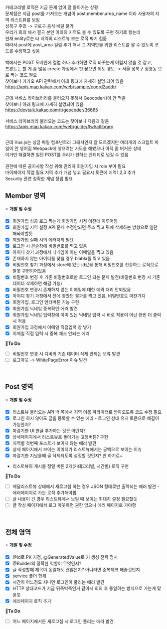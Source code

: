 
카테고리별 로직은 지금 문제 없이 잘 돌아가는 상황  
문제점은 지금 post를 가져오는 개념이 post.member.area_name 이라 사용자의 지역 리스트뷰를 보임  
성북구 주민 -> 구로구 음식 배달 불가  
우리가 회의 해서 결국 본인 이외의 지역도 볼 수 있도록 구현 하기로 했는데  
현재 entity로는 타 지역의 리스트뷰 보는 로직 짜기 힘듦  
따라서 post에 post_area 컬럼 추가 해서 그 지역만을 위한 리스트를 짤 수 있도록 코드를 수정하고 싶음  
<br>
백에서는 POST 도메인에 컬럼 하나 추가하면 로직 바꾸는게 어렵지 않을 것 같고,
<br>
프론트는 할 게 좀 많음
create 과정에서 핀 꽂으면 위도 경도 -> 서울 성북구 정릉동 으로 찍는 코드 필요    
찾아보니 카카오 API 관련해서 아래 링크에 자세히 설명 되어 있음    
https://apis.map.kakao.com/web/sample/coord2addr/       
<br>
근데 서비스 라이브러리를 불러오지 못해서 Geocoder()이 안 먹음  
찾아보니 아래 링크에 자세히 설명되어 있음  
https://devtalk.kakao.com/t/geocoder/36665  
<br>
서비스 라이브러리 불러오는 코드는 찾아보니 다음과 같음  
https://apis.map.kakao.com/web/guide/#whatlibrary  
<script type="text/javascript" src="//dapi.kakao.com/v2/maps/sdk.js?appkey=APIKEY&libraries=services"></script>
<br>
근데 Vue.js는 싱글 파일 컴포넌트라 그래서인지 잘 모르겠지만 여러개의 스크립트 파일이 안 넣어짐   
Webpack에 넣으려는 시도를 해봤으나 아직 좀 버거운 상태  
<br>
이거만 해결하면 일단 POST를 우리가 원하는 엔티티로 넘길 수 있음
<br>
<br>
권한에 따른 공지사항 작성 위해 관리자 회원가입 시 role 부여 필요<br>        
마이페이지 작업 필요 지역 추가 개념 넣고 필요시 토큰에 지역1,2,3 추가<br>                
Security 관련 정확한 개념 정립 필요<br>           

## Member 영역 
⭐ **개발 및 수정**
- [x]  회원가입 성공 로그 찍는게 회원가입 시점 이전에 이루어짐  
- [x]  회원가입 지역 설정 API 문제 수정안되면 주소 찍고 뒤에 삭제하는 방향으로 일단 해놔야할듯
- [x]  회원가입 실패 시의 에러처리 필요
- [x]  로그인 시 콘솔창에 비밀번호를 찍고 있음
- [x]  아이디 찾기 과정에서 닉네임이 아닌 이메일을 찍고 있음 
- [x]  존재하지 않는 아이디를 찾을 경우 blabla를 찍고 있음
- [x]  비밀번호 찾기 과정에서 store에 있는 id값을 통해 비밀번호를 전송하는 로직으로 잘못 구현되어있음
- [x]  비밀번호 변경 후 기존 비밀번호로만 로그인 되는 문제 발견(비밀번호 변경 시 기존 데이터 삭제하면 해결 가능)
- [x]  비밀번호 변경시 존재하지 않는 이메일에 대한 예외 처리 안되있음
- [x]  아이디 찾기 과정에서 전에 찾았던 결과를 찍고 있음, 비밀번호도 마찬가지   
- [x]  회원가입, 로그인 엔터버튼 기능 구현  
- [x]  회원가입 닉네임 중복확인 에러 발견  
- [x]  회원가입 닉네임 입력창에 이미 있는 닉네임 입력 시 바로 적용이 아닌 한번 더 클릭시 적용     
- [x]  회원가입 과정에서 이메일 직접입력 창 넣기  
- [x]  이메일 직접 입력 시 중복 체크 안되는 에러   

📍**To Do**
- [ ]  비밀번호 변경 시 디비의 기존 데이터 삭제 안되는 오류 발견 
- [ ]  로그아웃 -> WhitePageError 이슈 발견
<br>

## Post 영역 
⭐ **개발 및 수정**
- [x]  리스트뷰 불러오는 API 백 쪽에서 지역 이름 파라미터로 받아오도록 코드 수정 필요
- [x]  로그인 하지 않아도 글을 등록할 수 있는 에러 - 로그인 상태 유지 토큰으로 해결이 가능한지?
- [x]  마감기한 UI 한글 추가하는 것은 어떤지? 
- [x]  상세페이지에서 리스트뷰로 돌아가는 고정버튼? 구현   
- [x]  지역별 첫번째 포스트가 보이지 않는 에러 발견  
- [x]  상세 페이지에서 보이는 이미지가 리스트뷰에서는 공백으로 보이는 이슈  
- [x]  마감기한 지났을때 글 삭제되도록 설정할 것인지? 안 하기로~   
-  리스트뷰의 게시물 정렬 버튼 2개(카테고리별, 시간별) 로직 구현    

📍**To Do** 
- [ ]  배달리스트뷰 상태에서 새로고침 하는 경우 JSON 형태로만 출력되는 에러 발견 - 에러페이지로 가는 로직 추가해야함
- [ ]  글 내용이 긴 경우 리스트뷰에서 보일 때 보이는 최대치 설정 필요할듯
- [ ]  글 작성 페이지에서 로그 아웃하면 권한 없으니 에러 페이지로 가야함
<br>

## 전체 영역 
⭐ **개발 및 수정**
- [x]  @Id로 PK 지정, @GeneratedValue로 키 생성 전략 명시
- [x]  @Builder의 정확한 역할이 무엇인지?  
- [x]  글 작성할때 제목이 동일해도 괜찮은지? 아니라면 중복체크 해줄것인지  
- [x]  service 폴더 합체    
- [x]  시간이 어느정도 지나면 로그인이 풀리는 에러 발견
- [x]  HTTP 상태코드가 지금 뒤죽박죽인거 같아서 회의 후 통일하는 방식으로 가는게 맞을듯
- [x]  에러페이지 로직 추가     
  
📍**To Do**
- [ ]  어느 페이지에서든 새로고침 시 로그인 풀리는 에러 발견
  
<br>
